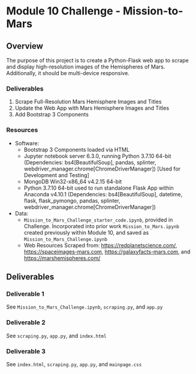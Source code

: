 # Module 10 Challenge - Mission-to-Mars

## Overview

The purpose of this project is to create a Python-Flask web app to scrape and
display high-resolution images of the Hemispheres of Mars. Additionally, it
should be multi-device responsive.

### Deliverables
1. Scrape Full-Resolution Mars Hemisphere Images and Titles
2. Update the Web App with Mars Hemisphere Images and Titles
3. Add Bootstrap 3 Components

### Resources

- Software:
	- Bootstrap 3 Components loaded via HTML
	- Jupyter notebook server 6.3.0, running Python 3.7.10 64-bit (Dependencies: bs4[BeautifulSoup], pandas, splinter, webdriver_manager.chrome[ChromeDriverManager]) [Used for Development and Testing]
	- MongoDB Win32-x86_64 v4.2.15 64-bit
	- Python 3.7.10 64-bit used to run standalone Flask App within Anaconda v4.10.1 (Dependencies: bs4[BeautifulSoup], datetime, flask, flask_pymongo, pandas, splinter, webdriver_manager.chrome[ChromeDriverManager])
- Data:
	- `Mission_to_Mars_Challenge_starter_code.ipynb`, provided in Challenge. Incorporated into prior work `Mission_to_Mars.ipynb` created previously within Module 10, and saved as `Mission_to_Mars_Challenge.ipynb`
	- Web Resources Scraped from: https://redplanetscience.com/, https://spaceimages-mars.com, https://galaxyfacts-mars.com, and https://marshemispheres.com/

## Deliverables

### Deliverable 1

See `Mission_to_Mars_Challenge.ipynb`, `scraping.py`, and `app.py`

### Deliverable 2

See `scraping.py`, `app.py`, and `index.html`

### Deliverable 3

See `index.html`, `scraping.py`, `app.py`, and `mainpage.css`
